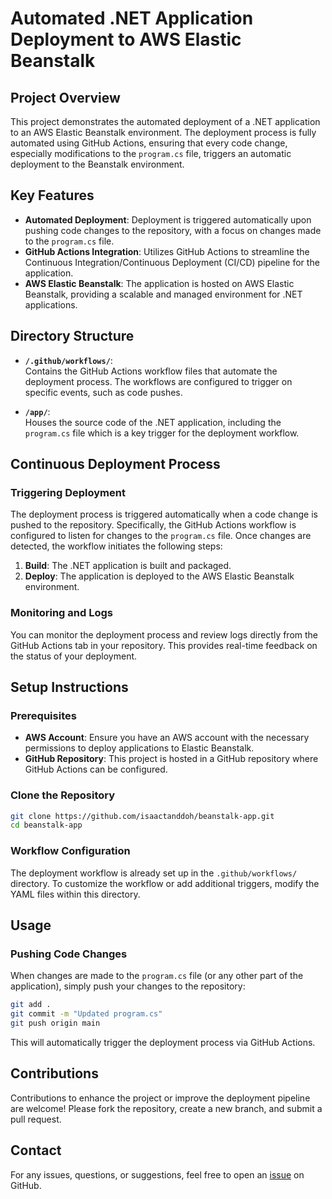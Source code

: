 # **Automated .NET Application Deployment to AWS Elastic Beanstalk**

## **Project Overview**
This project demonstrates the automated deployment of a .NET application to an AWS Elastic Beanstalk environment. The deployment process is fully automated using GitHub Actions, ensuring that every code change, especially modifications to the `program.cs` file, triggers an automatic deployment to the Beanstalk environment.

## **Key Features**
- **Automated Deployment**: Deployment is triggered automatically upon pushing code changes to the repository, with a focus on changes made to the `program.cs` file.
- **GitHub Actions Integration**: Utilizes GitHub Actions to streamline the Continuous Integration/Continuous Deployment (CI/CD) pipeline for the application.
- **AWS Elastic Beanstalk**: The application is hosted on AWS Elastic Beanstalk, providing a scalable and managed environment for .NET applications.

## **Directory Structure**
- **`/.github/workflows/`**:  
  Contains the GitHub Actions workflow files that automate the deployment process. The workflows are configured to trigger on specific events, such as code pushes.

- **`/app/`**:  
  Houses the source code of the .NET application, including the `program.cs` file which is a key trigger for the deployment workflow.

## **Continuous Deployment Process**
### **Triggering Deployment**
The deployment process is triggered automatically when a code change is pushed to the repository. Specifically, the GitHub Actions workflow is configured to listen for changes to the `program.cs` file. Once changes are detected, the workflow initiates the following steps:
1. **Build**: The .NET application is built and packaged.
2. **Deploy**: The application is deployed to the AWS Elastic Beanstalk environment.

### **Monitoring and Logs**
You can monitor the deployment process and review logs directly from the GitHub Actions tab in your repository. This provides real-time feedback on the status of your deployment.

## **Setup Instructions**

### **Prerequisites**
- **AWS Account**: Ensure you have an AWS account with the necessary permissions to deploy applications to Elastic Beanstalk.
- **GitHub Repository**: This project is hosted in a GitHub repository where GitHub Actions can be configured.

### **Clone the Repository**
```bash
git clone https://github.com/isaactanddoh/beanstalk-app.git
cd beanstalk-app
```

### **Workflow Configuration**
The deployment workflow is already set up in the `.github/workflows/` directory. To customize the workflow or add additional triggers, modify the YAML files within this directory.

## **Usage**

### **Pushing Code Changes**
When changes are made to the `program.cs` file (or any other part of the application), simply push your changes to the repository:
```bash
git add .
git commit -m "Updated program.cs"
git push origin main
```
This will automatically trigger the deployment process via GitHub Actions.

## **Contributions**
Contributions to enhance the project or improve the deployment pipeline are welcome! Please fork the repository, create a new branch, and submit a pull request.

## **Contact**
For any issues, questions, or suggestions, feel free to open an [issue](https://github.com/isaactanddoh/beanstalk-app/issues) on GitHub.
